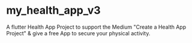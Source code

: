 # my_health_app_v3

A flutter Health App Project to support the Medium "Create a Health App Project" & give a free App to secure your physical activity.
